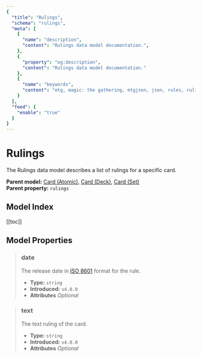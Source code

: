 ```yaml
---
{
  "title": "Rulings",
  "schema": "rulings",
  "meta": [
    {
      "name": "description",
      "content": "Rulings data model documentation.",
    },
    {
      "property": "og:description",
      "content": "Rulings data model documentation."
    },
    {
      "name": "keywords",
      "content": "mtg, magic: the gathering, mtgjson, json, rules, rulings, ruling",
    }
  ],
  "feed": {
    "enable": "true"
  }
}
---
```


# Rulings

The Rulings data model describes a list of rulings for a specific card.

**Parent model:** [Card (Atomic)](../card-atomic/), [Card (Deck)](../card-deck/), [Card (Set)](../card-set/)  
**Parent property:** `rulings`

## Model Index

<PropertyToggler/>

[[toc]]

## Model Properties

> ### date  
> The release date in [ISO 8601](https://www.iso.org/iso-8601-date-and-time-format.html) format for the rule.  
>
> - **Type:** `string`  
> - **Introduced:** `v4.0.0`
> - **Attributes** <i class="optional">Optional</i>

> ### text  
> The text ruling of the card.  
>
> - **Type:** `string`  
> - **Introduced:** `v4.0.0`
> - **Attributes** <i class="optional">Optional</i>
